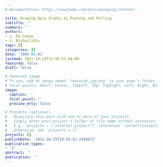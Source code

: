 ```yaml
---
# Documentation: https://wowchemy.com/docs/managing-content/

title: Drawing Data Graphs by Pushing and Pulling
subtitle: ''
summary: ''
authors:
- J. De Leeuw
- G. Michailidis
tags: []
categories: []
date: '1999-01-01'
lastmod: 2021-10-25T15:56:52-04:00
featured: false
draft: false

# Featured image
# To use, add an image named `featured.jpg/png` to your page's folder.
# Focal points: Smart, Center, TopLeft, Top, TopRight, Left, Right, BottomLeft, Bottom, BottomRight.
image:
  caption: ''
  focal_point: ''
  preview_only: false

# Projects (optional).
#   Associate this post with one or more of your projects.
#   Simply enter your project's folder or file name without extension.
#   E.g. `projects = ["internal-project"]` references `content/project/deep-learning/index.md`.
#   Otherwise, set `projects = []`.
projects: []
publishDate: '2021-10-25T19:56:52.293067Z'
publication_types:
- '3'
abstract: ''
publication: ''
---
```

